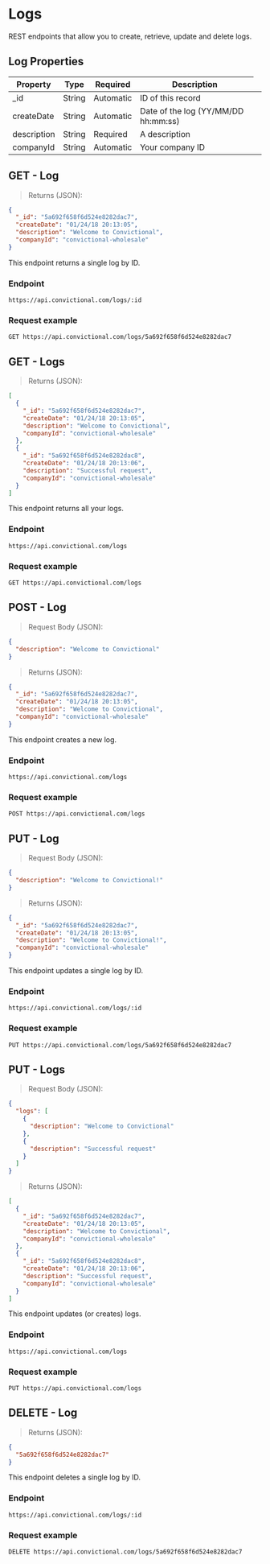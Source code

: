 # Logs
REST endpoints that allow you to create, retrieve, update and delete logs.

## Log Properties
| Property    | Type   | Required  | Description                                  |
| ----------- | ------ | --------- | -------------------------------------------- |
| \_id        | String | Automatic <td style="width:100%;"> ID of this record </td>
| createDate  | String | Automatic | Date of the log (YY/MM/DD hh:mm:ss)          |
| description | String | Required  | A description                                |
| companyId   | String | Automatic | Your company ID                              |

## GET - Log

> Returns (JSON):

```json
{
  "_id": "5a692f658f6d524e8282dac7",
  "createDate": "01/24/18 20:13:05",
  "description": "Welcome to Convictional",
  "companyId": "convictional-wholesale"
}
```
This endpoint returns a single log by ID.

### Endpoint
`https://api.convictional.com/logs/:id`

### Request example
`GET https://api.convictional.com/logs/5a692f658f6d524e8282dac7`

## GET - Logs

> Returns (JSON): 

```json
[
  {
    "_id": "5a692f658f6d524e8282dac7",
    "createDate": "01/24/18 20:13:05",
    "description": "Welcome to Convictional",
    "companyId": "convictional-wholesale"
  },
  {
    "_id": "5a692f658f6d524e8282dac8",
    "createDate": "01/24/18 20:13:06",
    "description": "Successful request",
    "companyId": "convictional-wholesale"
  }
]
```
This endpoint returns all your logs.

### Endpoint
`https://api.convictional.com/logs`

### Request example
`GET https://api.convictional.com/logs`

## POST - Log

> Request Body (JSON):

```json
{
  "description": "Welcome to Convictional"
}
```

> Returns (JSON):

```json
{
  "_id": "5a692f658f6d524e8282dac7",
  "createDate": "01/24/18 20:13:05",
  "description": "Welcome to Convictional",
  "companyId": "convictional-wholesale"
}
```

This endpoint creates a new log.

### Endpoint
`https://api.convictional.com/logs`

### Request example
`POST https://api.convictional.com/logs`

## PUT - Log
> Request Body (JSON):

```json
{
  "description": "Welcome to Convictional!"
}
```

> Returns (JSON):

```json
{
  "_id": "5a692f658f6d524e8282dac7",
  "createDate": "01/24/18 20:13:05",
  "description": "Welcome to Convictional!",
  "companyId": "convictional-wholesale"
}
```

This endpoint updates a single log by ID.

### Endpoint
`https://api.convictional.com/logs/:id`

### Request example
`PUT https://api.convictional.com/logs/5a692f658f6d524e8282dac7`

## PUT - Logs

> Request Body (JSON):

```json
{
  "logs": [
    {
      "description": "Welcome to Convictional"
    },
    {
      "description": "Successful request"
    }
  ]
}
```

> Returns (JSON):

```json
[
  {
    "_id": "5a692f658f6d524e8282dac7",
    "createDate": "01/24/18 20:13:05",
    "description": "Welcome to Convictional",
    "companyId": "convictional-wholesale"
  },
  {
    "_id": "5a692f658f6d524e8282dac8",
    "createDate": "01/24/18 20:13:06",
    "description": "Successful request",
    "companyId": "convictional-wholesale"
  }
]
```
This endpoint updates (or creates) logs.

### Endpoint
`https://api.convictional.com/logs`

### Request example
`PUT https://api.convictional.com/logs`

## DELETE - Log

> Returns (JSON):

```json
{
  "5a692f658f6d524e8282dac7"
}
```
This endpoint deletes a single log by ID.

### Endpoint
`https://api.convictional.com/logs/:id`

### Request example
`DELETE https://api.convictional.com/logs/5a692f658f6d524e8282dac7`